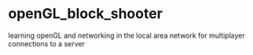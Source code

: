 # openGL_block_shooter
learning openGL and networking in the local area network for multiplayer connections to a server
